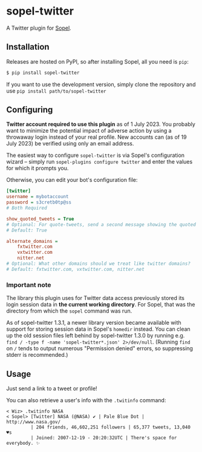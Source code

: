 # sopel-twitter

A Twitter plugin for [Sopel](https://sopel.chat/).

## Installation

Releases are hosted on PyPI, so after installing Sopel, all you need is `pip`:

```bash
$ pip install sopel-twitter
```

If you want to use the development version, simply clone the repository and use
`pip install path/to/sopel-twitter`

## Configuring

**Twitter account required to use this plugin** as of 1 July 2023. You probably
want to minimize the potential impact of adverse action by using a throwaway
login instead of your real profile. New accounts can (as of 19 July 2023) be
verified using only an email address.

The easiest way to configure `sopel-twitter` is via Sopel's configuration
wizard – simply run `sopel-plugins configure twitter` and enter the values
for which it prompts you.

Otherwise, you can edit your bot's configuration file:

```ini
[twitter]
username = mybotaccount
password = s3cretb0tp@ss
# Both Required

show_quoted_tweets = True
# Optional: For quote-tweets, send a second message showing the quoted tweet?
# Default: True

alternate_domains =
    fxtwitter.com
    vxtwitter.com
    nitter.net
# Optional: What other domains should we treat like twitter domains?
# Default: fxtwitter.com, vxtwitter.com, nitter.net
```

### Important note

The library this plugin uses for Twitter data access previously stored its
login session data in **the current working directory**. For Sopel, that was
the directory from which the `sopel` command was run.

As of sopel-twitter 1.3.1, a newer library version became available with
support for storing session data in Sopel's `homedir` instead. You can clean
up the old session files left behind by sopel-twitter 1.3.0 by running e.g.
`find / -type f -name 'sopel-twitter*.json' 2>/dev/null`. (Running `find` on
`/` tends to output numerous "Permission denied" errors, so suppressing stderr
is recommended.)

## Usage

Just send a link to a tweet or profile!

You can also retrieve a user's info with the `.twitinfo` command:

```irc
< Wiz> .twitinfo NASA
< Sopel> [Twitter] NASA (@NASA) ✔️ | Pale Blue Dot | http://www.nasa.gov/
         | 204 friends, 46,602,251 followers | 65,377 tweets, 13,040 ♥s
         | Joined: 2007-12-19 - 20:20:32UTC | There's space for everybody. ✨
```
